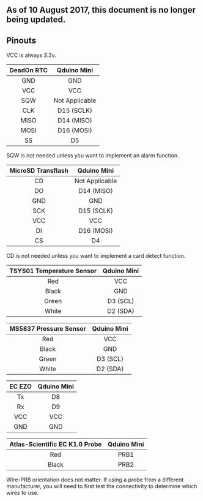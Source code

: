 ## As of 10 August 2017, this document is no longer being updated.


## Pinouts

VCC is always 3.3v.

|DeadOn RTC|Qduino Mini|	
|:------------:|:------------:|	
|GND|GND|	
|VCC|VCC|	
|SQW|Not Applicable|
|CLK|D15 (SCLK)|
|MISO|D14 (MISO)|	
|MOSI|D16 (MOSI)|	
|SS|D5|	

SQW is not needed unless you want to implement an alarm function.


|MicroSD Transflash|Qduino Mini|
|:--------------------:|:--------------------:|
|CD|Not Applicable|
|DO|D14 (MISO)|	
|GND|GND|
|SCK|D15 (SCLK)|
|VCC|VCC|)
|DI|D16 (MOSI)|
|CS|D4|

CD is not needed unless you want to implement a card detect function.



|TSYS01 Temperature Sensor|Qduino Mini|	
|:------------:|:------------:|	
|Red|VCC|	
|Black|GND|	
|Green|D3 (SCL)|	
|White|D2 (SDA)|	


|MS5837 Pressure Sensor|Qduino Mini|	
|:------------:|:------------:|	
|Red|VCC|	
|Black|GND|	
|Green|D3 (SCL)|	
|White|D2 (SDA)|	


|EC EZO|Qduino Mini|	
|:------------:|:------------:|	
|Tx|D8|	
|Rx|D9|	
|VCC|VCC|	
|GND|GND|	


|Atlas-Scientific EC K1.0 Probe|Qduino Mini|	
|:------------:|:------------:|
|Red|PRB1|	
|Black|PRB2|	

Wire-PRB orientation does not matter. If using a probe from a different manufacturer, you will need to first test the connectivity to determine which wires to use. 


